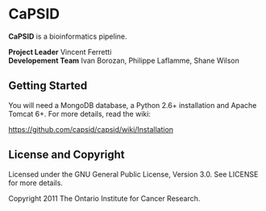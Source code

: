 CaPSID
========
**CaPSID** is a bioinformatics pipeline.

**Project Leader** Vincent Ferretti  
**Developement Team** Ivan Borozan, Philippe Laflamme, Shane Wilson

Getting Started
---------------
You will need a MongoDB database, a Python 2.6+ installation and Apache Tomcat 6+. For more details, read the wiki:

  https://github.com/capsid/capsid/wiki/Installation

License and Copyright
---------------------
Licensed under the GNU General Public License, Version 3.0. See LICENSE for more details.

Copyright 2011 The Ontario Institute for Cancer Research.
